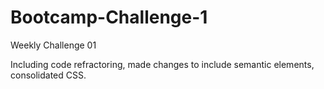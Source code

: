 # Bootcamp-Challenge-1

Weekly Challenge 01

Including code refractoring, made changes to include semantic elements, consolidated CSS.


